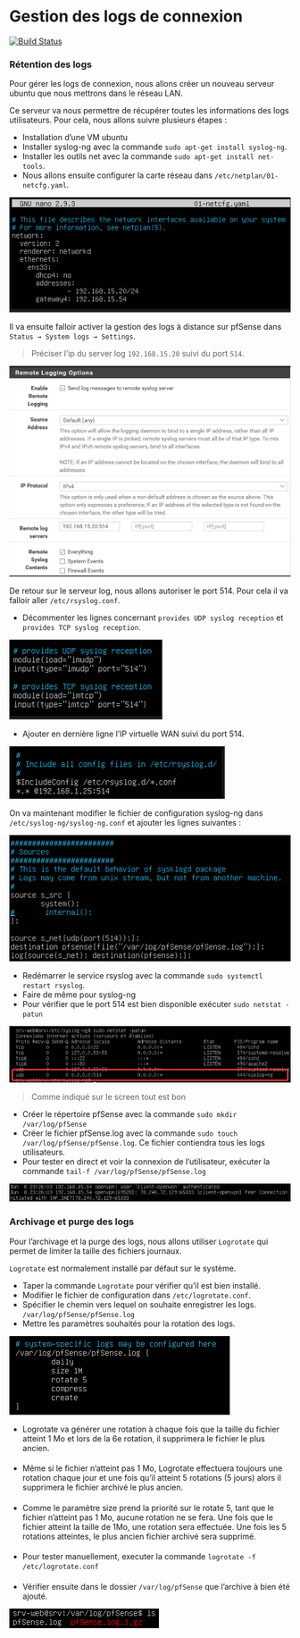# Gestion des logs de connexion

[![Build Status](https://travis-ci.org/joemccann/dillinger.svg?branch=master)](https://travis-ci.org/joemccann/dillinger)

### Rétention des logs

Pour gérer les logs de connexion, nous allons créer un nouveau serveur ubuntu que nous mettrons dans le réseau LAN.

Ce serveur va nous permettre de récupérer toutes les informations des logs utilisateurs.
Pour cela, nous allons suivre plusieurs étapes :

- Installation d’une VM ubuntu
- Installer syslog-ng avec la commande `sudo apt-get install syslog-ng`.
- Installer les outils net avec la commande `sudo apt-get install net-tools`.
- Nous allons ensuite configurer la carte réseau dans `/etc/netplan/01-netcfg.yaml`.

![img.png](img.png)

Il va ensuite falloir activer la gestion des logs à distance sur pfSense dans `Status → System logs → Settings`.

> Préciser l’ip du server log `192.168.15.20` suivi du port `514`.

![img_1.png](img_1.png)

De retour sur le serveur log, nous allons autoriser le port 514. Pour cela il va falloir aller `/etc/rsyslog.conf`.

- Décommenter les lignes concernant ``provides UDP syslog reception`` et ``provides TCP syslog reception``.

![img_2.png](img_2.png)

- Ajouter en dernière ligne l’IP virtuelle WAN suivi du port 514.

![img_3.png](img_3.png)

On va maintenant modifier le fichier de configuration syslog-ng dans `/etc/syslog-ng/syslog-ng.conf` et ajouter les lignes suivantes :

![img_4.png](img_4.png)

- Redémarrer le service rsyslog avec la commande `sudo systemctl restart rsyslog`.
- Faire de même pour syslog-ng
- Pour vérifier que le port 514 est bien disponible exécuter `sudo netstat -patun`

![img_5.png](img_5.png)

> Comme indiqué sur le screen tout est bon

- Créer le répertoire pfSense avec la commande `sudo mkdir /var/log/pfSense`
- Créer le fichier pfSense.log avec la commande `sudo touch /var/log/pfSense/pfSense.log`. Ce fichier contiendra tous les logs utilisateurs.
- Pour tester en direct et voir la connexion de l’utilisateur, exécuter la commande `tail-f /var/log/pfSense/pfSense.log`

![img_6.png](img_6.png)

### Archivage et purge des logs

Pour l’archivage et la purge des logs, nous allons utiliser ``Logrotate`` qui permet de limiter la taille des fichiers journaux.

``Logrotate`` est normalement installé par défaut sur le système.

- Taper la commande ``Logrotate`` pour vérifier qu’il est bien installé.
- Modifier le fichier de configuration dans `/etc/logrotate.conf`.
- Spécifier le chemin vers lequel on souhaite enregistrer les logs. `/var/log/pfSense/pfSense.log`
- Mettre les paramètres souhaités pour la rotation des logs.

![img_7.png](img_7.png)

- Logrotate va générer une rotation à chaque fois que la taille du fichier atteint 1 Mo et lors de la 6e rotation, il supprimera le fichier le plus ancien.

#### 

- Même si le fichier n’atteint pas 1 Mo, Logrotate effectuera toujours une rotation chaque jour et une fois qu’il atteint 5 rotations (5 jours) alors il supprimera le fichier archivé le plus ancien.

#### 

- Comme le paramètre size prend la priorité sur le rotate 5, tant que le fichier n’atteint pas 1 Mo, aucune rotation ne se fera. Une fois que le fichier atteint la taille de 1Mo, une rotation sera effectuée. Une fois les 5 rotations atteintes, le plus ancien fichier archivé sera supprimé.

#### 

- Pour tester manuellement, executer la commande `logrotate -f /etc/logrotate.conf`

#### 

- Vérifier ensuite dans le dossier `/var/log/pfSense` que l’archive à bien été ajouté.

![img_8.png](img_8.png)
